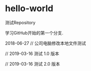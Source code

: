 ﻿# hello-world
测试Repository

学习GitHub开始的第一个分支.


2018-06-27
// 公司电脑修改本地文件测试

// 2019-03-16
  测试 1.0 版本
  
// 2019-03-16
  测试 2.0 版本  